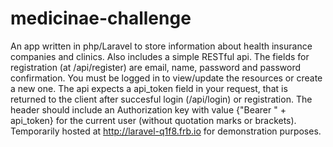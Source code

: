 # medicinae-challenge
An app written in php/Laravel to store information about health insurance companies and clinics. Also includes a simple RESTful api. The fields for registration (at /api/register) are email, name, password and password confirmation. You must be logged in to view/update the resources or create a new one. The api expects a api_token field in your request, that is returned to the client after succesful login (/api/login) or registration. The header should include an Authorization key with value {"Bearer " + api_token} for the current user (without quotation marks or brackets).  
Temporarily hosted at http://laravel-q1f8.frb.io for demonstration purposes.
